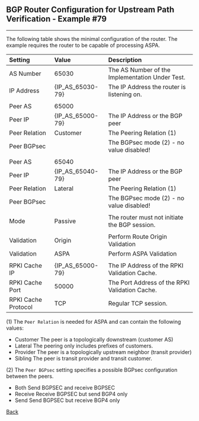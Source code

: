 ## BGP Router Configuration for Upstream Path Verification - Example #79
---
The following table shows the minimal configuration of the router. The example
requires the router to be capable of processing ASPA.

| Setting    | Value | Description                                             |
| :--------- | :---- | :------------------------------------------------------ | 
| AS Number  | 65030 |  The AS Number of the Implementation Under Test.        |
| IP Address | {IP_AS_65030-79} | The IP Address the router is listening on.   |
|            |       |                                                         |
| Peer AS    | 65000 |                                                         |
| Peer IP    | {IP_AS_65000-79} | The IP Address or the BGP peer               | 
| Peer Relation | Customer | The Peering Relation (1)                          |
| Peer BGPsec   |          | The BGPsec mode (2) - no value disabled!          |
|            |             |                                                   |
| Peer AS    | 65040   |                                                       |
| Peer IP    | {IP_AS_65040-79} | The IP Address or the BGP peer               | 
| Peer Relation | Lateral | The Peering Relation (1)                           |
| Peer BGPsec   |         | The BGPsec mode (2) - no value disabled!           |
|            |         |                                                       |
| Mode       | Passive | The router must not initiate the BGP session.         |
|            |         |                                                       |
| Validation | Origin  | Perform Route Origin Validation                       |
| Validation | ASPA    | Perform ASPA Validation                               |
|            |         |                                                       |
| RPKI Cache IP | {IP_AS_65000-79} | The IP Address of the RPKI Validation Cache.|
| RPKI Cache Port | 50000 | The Port Address of the RPKI Validation Cache.     |
| RPKI Cache Protocol | TCP | Regular TCP session.                             |

(1) The `Peer Relation` is  needed for ASPA and can contain the following values:
* Customer  The peer is a topologically downstream (customer AS)
* Lateral   The peering only includes prefixes of customers.
* Provider  The peer is a topologically upstream neighbor (transit provider)
* Sibling   The peer is transit provider and transit customer.

(2) The `Peer BGPsec` setting specifies a possible BGPsec configuration between the 
peers.
* Both     Send BGPSEC and receive BGPSEC
* Receive  Receive BGPSEC but send BGP4 only
* Send     Send BGPSEC but receive BGP4 only

[Back](exp79.README.tpl.md)
